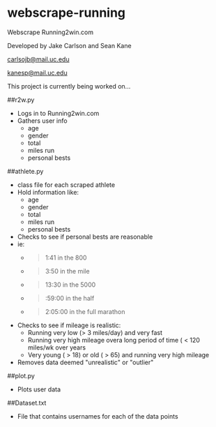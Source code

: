 # webscrape-running
Webscrape Running2win.com

Developed by Jake Carlson and Sean Kane

carlsojb@mail.uc.edu

kanesp@mail.uc.edu

This project is currently being worked on...

##r2w.py
* Logs in to Running2win.com
* Gathers user info 
    * age
    * gender
    * total
    * miles run
    * personal bests


##athlete.py
* class file for each scraped athlete
* Hold information like:
    * age
    * gender
    * total
    * miles run
    * personal bests
* Checks to see if personal bests are reasonable
* ie:
    * > 1:41 in the 800
    * > 3:50 in the mile
    * > 13:30 in the 5000
    * > :59:00 in the half
    * > 2:05:00 in the full marathon
* Checks to see if mileage is realistic:
    * Running very low (> 3 miles/day) and very fast
    * Running very high mileage overa  long period of time ( < 120 miles/wk over years
    * Very young ( > 18) or old ( > 65) and running very high mileage
* Removes data deemed "unrealistic" or "outlier"


##plot.py
* Plots user data

##Dataset.txt
* File that contains usernames for each of the data points

